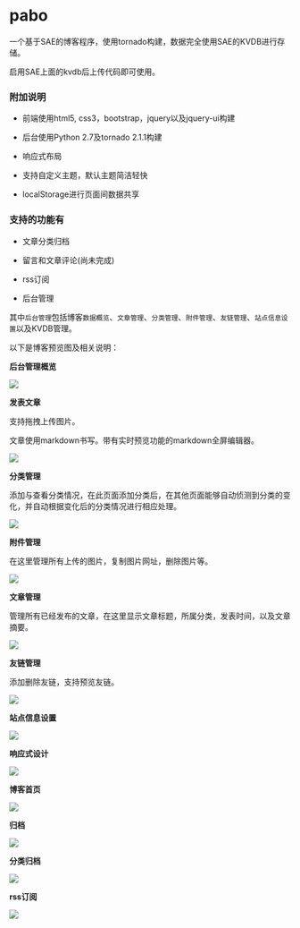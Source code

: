 pabo
====


一个基于SAE的博客程序，使用tornado构建，数据完全使用SAE的KVDB进行存储。

启用SAE上面的kvdb后上传代码即可使用。


### 附加说明

* 前端使用html5, css3，bootstrap，jquery以及jquery-ui构建

* 后台使用Python 2.7及tornado 2.1.1构建

* 响应式布局

* 支持自定义主题，默认主题简洁轻快

* localStorage进行页面间数据共享


### 支持的功能有

* 文章分类归档

* 留言和文章评论(尚未完成)

* rss订阅

* 后台管理


其中`后台管理`包括博客`数据概览`、`文章管理`、`分类管理`、`附件管理`、`友链管理`、`站点信息设置`以及KVDB管理。

以下是博客预览图及相关说明：

**后台管理概览**

![](https://github.com/Shu-Ji/pabo/raw/master/docs/imgs/stats.png )

**发表文章**

支持拖拽上传图片。

文章使用markdown书写。带有实时预览功能的markdown全屏编辑器。

![](https://github.com/Shu-Ji/pabo/raw/master/docs/imgs/add.png )

**分类管理**

添加与查看分类情况，在此页面添加分类后，在其他页面能够自动侦测到分类的变化，并自动根据变化后的分类情况进行相应处理。

![](https://github.com/Shu-Ji/pabo/raw/master/docs/imgs/cls.png )

**附件管理**

在这里管理所有上传的图片，复制图片网址，删除图片等。

![](https://github.com/Shu-Ji/pabo/raw/master/docs/imgs/atta.png )

**文章管理**

管理所有已经发布的文章，在这里显示文章标题，所属分类，发表时间，以及文章摘要。

![](https://github.com/Shu-Ji/pabo/raw/master/docs/imgs/manage.png )

**友链管理**

添加删除友链，支持预览友链。

![](https://github.com/Shu-Ji/pabo/raw/master/docs/imgs/friends.png )

**站点信息设置**

![](https://github.com/Shu-Ji/pabo/raw/master/docs/imgs/settings.png )

**响应式设计**

![](https://github.com/Shu-Ji/pabo/raw/master/docs/imgs/resp.png )

**博客首页**

![](https://github.com/Shu-Ji/pabo/raw/master/docs/imgs/home.png )

**归档**

![](https://github.com/Shu-Ji/pabo/raw/master/docs/imgs/archives.png )

**分类归档**

![](https://github.com/Shu-Ji/pabo/raw/master/docs/imgs/abs-archives.png )

**rss订阅**

![](https://github.com/Shu-Ji/pabo/raw/master/docs/imgs/rss.png )
